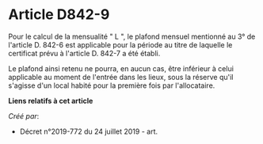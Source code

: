 # Article D842-9

Pour le calcul de la mensualité " L ", le plafond mensuel mentionné au 3° de l'article D. 842-6 est applicable pour la
période au titre de laquelle le certificat prévu à l'article D. 842-7 a été établi. 

Le plafond ainsi retenu ne pourra, en aucun cas, être inférieur à celui applicable au moment de l'entrée dans les lieux, sous
la réserve qu'il s'agisse d'un local habité pour la première fois par l'allocataire.

**Liens relatifs à cet article**

_Créé par_:

  - Décret n°2019-772 du 24 juillet 2019 - art.
